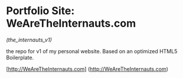 Portfolio Site: WeAreTheInternauts.com
=================
*(the_internauts_v1)*

the repo for v1 of my personal website.  Based on an optimized HTML5 Boilerplate.

[http://WeAreTheInternauts.com] (http://WeAreTheInternauts.com)
